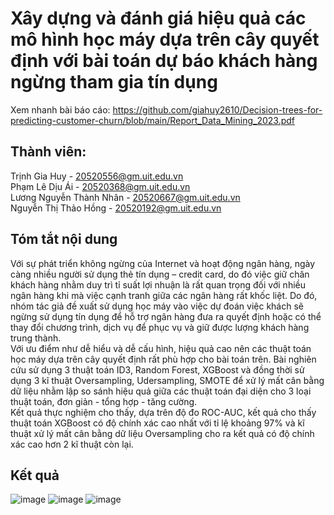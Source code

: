 # Xây dựng và đánh giá hiệu quả các mô hình học máy dựa trên cây quyết định với bài toán dự báo khách hàng ngừng tham gia tín dụng
Xem nhanh bài báo cáo: https://github.com/giahuy2610/Decision-trees-for-predicting-customer-churn/blob/main/Report_Data_Mining_2023.pdf

## Thành viên:
Trịnh Gia Huy - 20520556@gm.uit.edu.vn  
Phạm Lê Dịu Ái - 20520368@gm.uit.edu.vn  
Lương Nguyễn Thành Nhân - 20520667@gm.uit.edu.vn  
Nguyễn Thị Thảo Hồng - 20520192@gm.uit.edu.vn  

## Tóm tắt nội dung
Với sự phát triển không ngừng của Internet và hoạt động ngân hàng, ngày càng nhiều người sử dụng thẻ tín dụng – credit card, do đó việc giữ chân khách hàng nhằm duy trì tỉ suất lợi nhuận là rất quan trọng đối với nhiều ngân hàng khi mà việc cạnh tranh giữa các ngân hàng rất khốc liệt. Do đó, nhóm tác giả đề xuất sử dụng học máy vào việc dự đoán việc khách sẽ ngừng sử dụng tín dụng để hỗ trợ ngân hàng đưa ra quyết định hoặc có thể thay đổi chương trình, dịch vụ để phục vụ và giữ được lượng khách hàng trung thành.  
Với ưu điểm như dễ hiểu và dễ cấu hình, hiệu quả cao nên các thuật toán học máy dựa trên cây quyết định rất phù hợp cho bài toán trên. Bài nghiên cứu sử dụng 3 thuật toán ID3, Random Forest, XGBoost và đồng thời sử dụng 3 kĩ thuật Oversampling, Udersampling, SMOTE để xử lý mất cân bằng dữ liệu nhằm lập so sánh hiệu quả giữa các thuật toán đại diện cho 3 loại thuật toán, đơn giản - tổng hợp - tăng cường.  
Kết quả thực nghiệm cho thấy, dựa trên độ đo ROC-AUC, kết quả cho thấy thuật toán XGBoost có độ chính xác cao nhất với tỉ lệ khoảng 97% và kĩ thuật xử lý mất cân bằng dữ liệu Oversampling cho ra kết quả có độ chính xác cao hơn 2 kĩ thuật còn lại.  

## Kết quả
![image](https://github.com/giahuy2610/Decision-trees-for-predicting-customer-churn/assets/87313146/5ec7b532-9306-42e0-b705-97093ac41f7c)
![image](https://github.com/giahuy2610/Decision-trees-for-predicting-customer-churn/assets/87313146/96feda56-d27b-47b4-8930-dfef9e79be5b)
![image](https://github.com/giahuy2610/Decision-trees-for-predicting-customer-churn/assets/87313146/21be60d1-5533-449a-9486-72bf4120626d)



